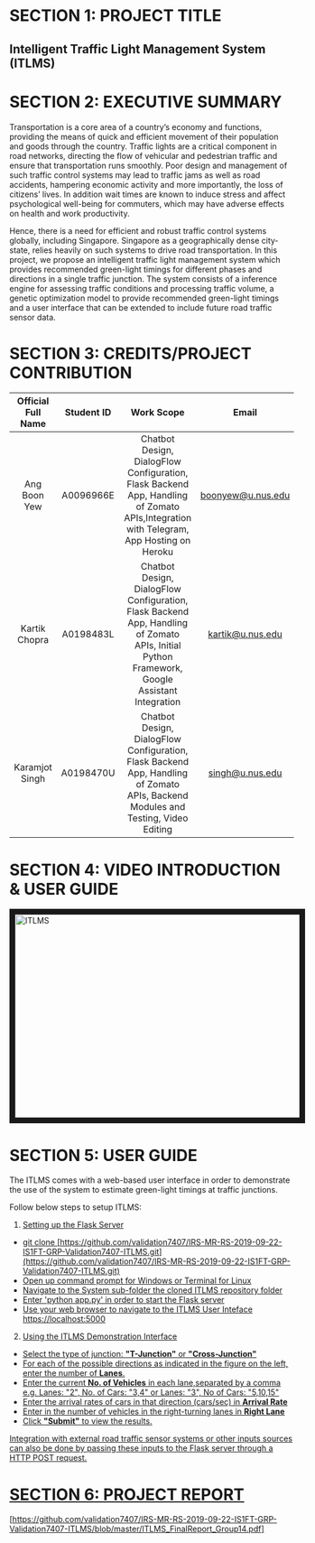 
# SECTION 1: PROJECT TITLE
Intelligent Traffic Light Management System (ITLMS)
--

# SECTION 2: EXECUTIVE SUMMARY
Transportation is a core area of a country’s economy and functions, providing the means of quick and efficient movement of their population and goods through the country. Traffic lights are a critical component in road networks, directing the flow of vehicular and pedestrian traffic and ensure that transportation runs smoothly. Poor design and management of such traffic control systems may lead to traffic jams as well as road accidents, hampering economic activity and more importantly, the loss of citizens’ lives. In addition wait times are known to induce stress and affect psychological well-being for commuters, which may have adverse effects on health and work productivity.

Hence, there is a need for efficient and robust traffic control systems globally, including Singapore. Singapore as a geographically dense city-state, relies heavily on such systems to drive road transportation. In this project, we propose an intelligent traffic light management system which provides recommended green-light timings for different phases and directions in a single traffic junction. The system consists of a inference engine for assessing traffic conditions and processing traffic volume, a genetic optimization model to provide recommended green-light timings and a user interface that can be extended to include future road traffic sensor data.

# SECTION 3: CREDITS/PROJECT CONTRIBUTION

| Official Full Name|Student ID| Work Scope  |Email|
|:---------:|:-------------:|:-----:|:----:|
|Ang Boon Yew| A0096966E		|Chatbot Design, DialogFlow Configuration, Flask Backend App, Handling of Zomato APIs,Integration with Telegram, App Hosting on Heroku 	|boonyew@u.nus.edu|
|Kartik Chopra|A0198483L		|Chatbot Design, DialogFlow Configuration, Flask Backend App, Handling of Zomato APIs, Initial Python Framework, Google Assistant Integration 	|kartik@u.nus.edu|
|Karamjot Singh|A0198470U		|Chatbot Design, DialogFlow Configuration, Flask Backend App, Handling of Zomato APIs, Backend Modules and Testing, Video Editing	|	singh@u.nus.edu|


# SECTION 4: VIDEO INTRODUCTION & USER GUIDE
<a href="https://github.com/validation7407/IRS-MR-2019-09-22-IS1FT-GRP-Validation7407-ITLMS/blob/master/ITLMS_Video.mp4" target="_blank"><img src="https://github.com/validation7407/IRS-MR-2019-09-22-IS1FT-GRP-Validation7407-ITLMS/blob/master/ITLMS_Video.jpg" 
alt="ITLMS" width="640" height="360" border="10" /></a>


# SECTION 5: USER GUIDE
The ITLMS comes with a web-based user interface in order to demonstrate the use of the system to estimate green-light timings at traffic junctions.


Follow below steps to setup ITLMS:
1. <u>Setting up the Flask Server
-   git clone  [https://github.com/validation7407/IRS-MR-RS-2019-09-22-IS1FT-GRP-Validation7407-ITLMS.git](https://github.com/validation7407/IRS-MR-RS-2019-09-22-IS1FT-GRP-Validation7407-ITLMS.git)
-  Open up command prompt for Windows or Terminal for Linux
- Navigate to the System sub-folder the cloned ITLMS repository folder
- Enter 'python app.py' in order to start the Flask server
-   Use your web browser to navigate to the ITLMS User Inteface [https://localhost:5000](https://localhost:5000)

2. <u>Using the ITLMS Demonstration Interface

- Select the type of junction: **"T-Junction"** or **"Cross-Junction"**
- For each of the possible directions as indicated in the figure on the left, enter the number of **Lanes**.
- Enter the current **No. of Vehicles** in each lane,separated by a comma e.g. Lanes: "2", No. of Cars: "3,4" or Lanes: "3", No of Cars: "5,10,15"
- Enter the arrival rates of cars in that direction (cars/sec) in **Arrival Rate**
- Enter in the number of vehicles in the right-turning lanes in **Right Lane**
- Click **"Submit"** to view the results.

Integration with external road traffic sensor systems or other inputs sources can also be done by passing these inputs to the Flask server through a HTTP POST request.

# SECTION 6: PROJECT REPORT
[https://github.com/validation7407/IRS-MR-RS-2019-09-22-IS1FT-GRP-Validation7407-ITLMS/blob/master/ITLMS_FinalReport_Group14.pdf]
